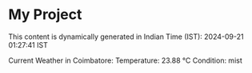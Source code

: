 # My Project

This content is dynamically generated in Indian Time (IST): 2024-09-21 01:27:41 IST


Current Weather in Coimbatore:
Temperature: 23.88 °C
Condition: mist
